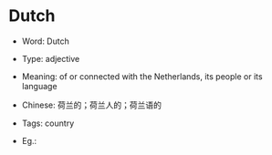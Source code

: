 # Dutch

- Word: Dutch

- Type: adjective
- Meaning: of or connected with the Netherlands, its people or its language
- Chinese: 荷兰的；荷兰人的；荷兰语的
- Tags: country
- Eg.: 

